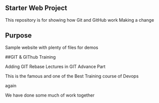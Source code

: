 ## Starter Web Project

This repository is for showing how Git and GitHub work
Making a change
## Purpose

Sample website with plenty of files for demos

##GIT & GIThub Training 

Adding GIT Rebase Lectures in GIT Advance Part

This is the famous and one of the Best Training course of Devops

again 

We have done some much of work together